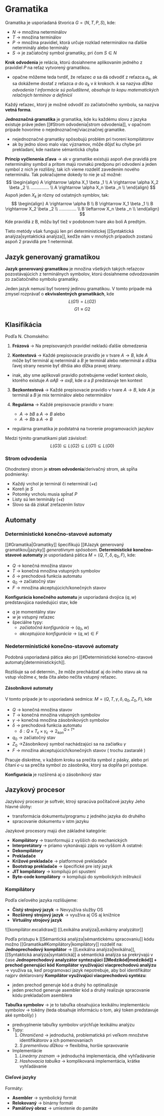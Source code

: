 # Gramatika
Gramatika je usporiadaná štvorica $G = (N,T,P,S)$, kde:
- $N$ -> množina neterminálov
- $T$ -> množina terminálov
- $P$ -> množina pravidiel, ktorá určuje rozklad neterminálov na ďalšie neterminály alebo terminály
- $S$ -> je začiatočný symbol gramatiky, pri čom $S \in N$

**Krok odvodenia** je relácia, ktorú dosiahneme aplikovaním jedného z pravidiel $P$ na reťaz vytvorený gramatikou.
- opačne môžeme teda tvrdiť, že reťazec $a$ sa dá odvodiť z reťazca $a_k$, ak sa dokážeme dostať z reťazca $a$ do $a_k$ v $k$ krokoch. $k$ sa nazýva *dĺžka odvodenia*
_! informácie sú poľudštené, obsahuje to kopu matematických relačných termínov a definícií_

Každý reťazec, ktorý je možné odvodiť zo začiatočného symbolu, sa nazýva **vetná forma**.

**Jednoznačná gramatika** je gramatika, kde ku každému slovu z jazyka existuje práve jeden [[#Strom odvodenia|strom odvodenia]], v opačnom prípade hovoríme o nejednoznačnej/viacznačnej gramatike.
- nejednoznačné gramatiky spôsobujú problém pri tvorení kompilátorov
- ak by jedno slovo malo viac významov, môže dôjsť ku chybe pri prekladaní, kde nastane sémantická chyba

**Princíp vyčlenenia zľava** -> ak v gramatike existujú aspoň dve pravidlá pre neterminálny symbol a pritom majú rovnakú predponu pri odvodení a jeden symbol z nich je rozlišný, tak ich vieme rozdeliť zavedením nového neterminálu. Tak pokračujeme dokedy to nie je už možné:
$$
\begin{align}
A \rightarrow \alpha X_1 \beta _1 \\
A \rightarrow \alpha X_2 \beta _2 \\
............... \\
A \rightarrow \alpha X_n \beta _n \\
\end{align}
$$
Aspoň jeden $X_k$ je rôzny od ostatných symblov, tak:
$$
\begin{align}
A \rightarrow \alpha B \\
B \rightarrow X_1 \beta _1 \\
B \rightarrow X_2 \beta _2 \\
.............. \\
B \leftarrow X_n \beta _n \\
\end{align}
$$
Kde pravidlá z B, môžu byť tiež v podobnom tvare ako boli A predtým.

Tieto metódy však fungujú len pri deterministickej [[Syntaktická analýza|syntaktická analýza]], keďže nám v mnohých prípadoch zostanú aspoň 2 pravidlá pre 1 neterminál.

## Jazyk generovaný gramatikou
**Jazyk generovaný gramatikou** je množina všetkých takých reťazcov pozostávajúcich z terminálnych symbolov, ktorú dosiahneme odvodzovaním zo začiatočného symbolu gramatiky.

Jeden jazyk nemusí byť tvorený jedinou gramatikou. V tomto prípade má zmysel rozprávať o **ekvivalentných gramatikách**, kde 
$$
L(G1) = L(G2)
$$
$$
G1 \equiv G2
$$

## Klasifikácia
Podľa N. Chomského:
1. **Frázová** -> Na prepisovaných pravidiel nekladú ďalšie obmedzenia

2. **Kontextová** -> Každé prepisovacie pravidlo je v tvare $A\rightarrow B$, kde $A$ môže byť terminál aj neterminál a $B$ je terminál alebo neterminál a dĺžka ľavej strany nesmie byť dlhšia ako dĺžka pravej strany. 
- inak, aby sme aplikovali pravidlo potrebujeme vedieť kontext okolo, ktorého existuje $A$
$\alpha A \beta$ -> $\alpha x \beta$, kde $\alpha$ a $\beta$ predstavuje ten kontext

3. **Bezkontextová** -> Každé prepisovacie pravidlo v tvare $A\rightarrow B$, kde $A$ je terminál a $B$ je mix terminálov alebo neterminálov

4. **Regulárna** -> Každé prepisovacie pravidlo v tvare:
	- $A\rightarrow bB$ a $A\rightarrow B$ alebo
	- $A\rightarrow Bb$ a $A\rightarrow B$
- regulárna gramatika je podstatná na tvorenie programovacích jazykov

Medzi týmito gramatikami plati závislosť:
$$
L(G3) \subseteq L(G2) \subseteq L(G1) \subseteq L(G0)
$$

### Strom odvodenia
Ohodnotený strom je **strom odvodenia**/derivačný strom, ak spĺňa podmienky:
- Každý vrchol je terminál či neterminál (+$\epsilon$)
- Koreň je $S$
- Potomky vrcholu musia spĺnať $P$
- Listy sú len terminály (+$\epsilon$)
- Slovo sa dá získať zreťazením listov 

## Automaty
### Deterministické konečno-stavové automaty
[[#Gramatika|Gramatiky]] špecifikujú [[#Jazyk generovaný gramatikou|jazyky]] *generatívnym spôsobom*.
**Deterministické konečno-stavové automaty** je usporiadaná pätica $M=(Q,T,\delta , q_0,F)$, kde:
- $Q$ -> konečná množina stavov
- $T$ -> konečná množina vstupných symbolov
- $\delta$ -> prechodová funkcia automatu
- $q_0$ -> začiatočný stav
- $F$ -> množina akceptujúcich/konečných stavov

**Konfigurácia konečného automatu** je usporiadaná dvojica $(q,w)$ predstavujúca nasledujúci stav, kde
- $q$ je momentálny stav
- $w$ je vstupný reťazec
- špeciálne typy:
	- *začiatočná konfigurácia* -> $(q_0,w)$
	- *akceptujúca konfigurácia* -> $(q,w)\in F$

### Nedeterministické konečno-stavové automaty
Podobná usporiadaná pätica ako pri [[#Deterministické konečno-stavové automaty|deterministických]].

Rozlišuje sa od determin., že môže prechádzať aj do iného stavu ak na vstup vložíme $\epsilon$, teda číta alebo nečíta vstupný reťazec.

#### Zásobníkové automaty
V tomto prípade je to usporiadaná sedmica:
$M=(Q,T,\gamma ,\delta ,q_0,Z_0,F)$, kde
- $Q$ -> konečná množina stavov
- $T$ -> konečná množina vstupných symbolov
- $\gamma$ -> konečná množina zásobníkových symbolov
- $\delta$ -> prechodová funkcia automatu
	- $\delta : Q\times T_\epsilon \times \gamma _\epsilon \rightarrow 2^{Q\times T*}_{kon}$
- $q_0$ -> začiatočný stav
- $Z_0$ ->Zásobníkový symbol nachádzajúci sa na začiatku $\gamma$
- $F$ -> množina akceptujúcich/konečných stavov
( trochu zastaralé )

Pracuje diskrétne, v každom kroku sa prečíta symbol z pásky, alebo pri čítaní $\epsilon$-u sa prečíta symbol zo zásobníka, ktorý sa dopĺňa pri postupe.

**Konfigurácia** je rozšírená aj o zásobníkový stav

## Jazykový procesor
Jazykový procesor je softvér, ktroý spracúva počítačové jazyky
Jeho hlavné úlohy:
- transformácia dokumentu/programu z jedného jazyka do druhého
- spracovanie dokumentu v istm jazyku

Jazykové procesory majú dve základné kategórie:
- **Kompilátory** -> trasnformujú z vyšších do mechanických
- **Interpretátory** -> priamo vykonávajú zápis vo vyššom
A ostatné:
- **Dekompilátory**
- **Prekladače**
- **Krížové prekladače** -> platformové prekladače
- **Bootstrap prekladače** -> špecifické pre istý jazyk
- **JIT kompilátory** -> kompilujú pri spustení
- **Byte-code kompilátory** -> kompilujú do symbolických inštrukcií

### Kompilátory
Podľa cieľového jazyka rozlišujeme:
- **Čistý strojový jazyk** -> Nevyužíva služby OS
- **Rozšírený strojový jazyk** -> využíva aj OS aj knižnice
- **Virtuálny strojový jazyk**

![[kompilátor.excalidraw]]
[[Lexikálna analýza|Lexikárny analyzátor]]

Podľa prístupu k [[Sémantická analýza|sémantickému spracovaniu]] kódu možno [[Gramatika#Kompilátory|kompilátory]] rozdeliť na:
**Jednoprechodový kompilátor** -> [[Lexikálna analýza|lexikálna]], [[Syntaktická analýza|syntaktická]] a sémantická analýza sa prekrývajú v čase
**Jednoprechodový analyzátor syntezujúci [[Medzikód|medzikód]] + prechod generujúci kód**
**Kompilátor využívajúci viacprechodovú analýzu** -> využíva sa, keď programovací jazyk nepotrebuje, aby bol identifikátor najprv deklarovaný
**Kompilátor využívajúci viacprechodovú syntézu**:
- jeden prechod generuje kód a druhý ho optimalizuje
- jeden prechod generuje asembler kód a druhý realizuje spracovanie kódu prekladačom asemblera

**Tabuľka symbolov** -> je to tabuľka obsahujúca lexikálnu implementáciu symbolov -> tokény (teda obsahuje informáciu o tom, aký token predstavuje aké symbol(y) )
- predvyplnenie tabuľky symbolov urýchľuje lexikálnu analýzu
- Typy:
	1. *Ohraničená* -> jednoduchá, problematická pri veľkom množstve identifikátorov a ich pomenovaniach
	2. *S premenlivou dĺžkou* -> flexibílna, horšie spravovanie
- Implementácie
	1. *Lineárny zoznam* -> jednoduchá implementácia, dlhé vyhľadávanie
	2. *Hashovacia tabuĺka* -> komplikovaná implementácia, krátke vyhľadávanie

#### Cieľové jazyky
Formáty:
- **Asembler** -> symbolický formát
- **Relokovaný** -> binárny formát
- **Pamäťový obraz** -> umiestenie do pamäte



